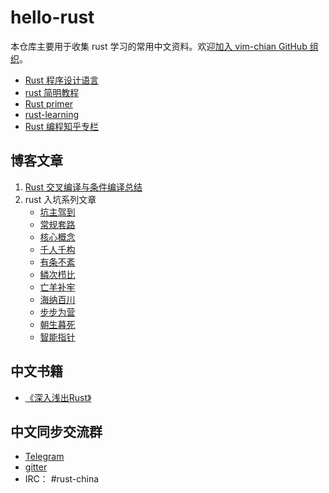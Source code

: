 # hello-rust

本仓库主要用于收集 rust 学习的常用中文资料。欢迎[加入 vim-chian GitHub 组织](http://probot-invite.herokuapp.com/join/eyJhbGciOiJIUzI1NiIsInR5cCI6IkpXVCJ9.eyJzdWIiOiJydXN0LWNoaW5hIiwiaXNzIjo3NDE0ODYxLCJyb2xlIjoibWVtYmVyIiwiaWF0IjoxNTg0NjI0MTU4fQ.3eRbwplsfcW8P0UByzPt8IhvWu_mijvrXpu4z0BNyd4)。

- [Rust 程序设计语言](https://kaisery.github.io/trpl-zh-cn/)
- [rust 简明教程](https://geektutu.com/post/quick-rust.html)
- [Rust primer](https://legacy.gitbook.com/book/rustcc/rustprimer)
- [rust-learning](https://github.com/ctjhoa/rust-learning)
- [Rust 编程知乎专栏](https://zhuanlan.zhihu.com/rust-lang)

## 博客文章

1. [Rust 交叉编译与条件编译总结](https://juejin.im/entry/5bf6623351882521c8113e0d)
2. rust 入坑系列文章
   - [坑主驾到](https://juejin.im/entry/5d8a37226fb9a04dda70824f)
   - [常规套路](https://juejin.im/entry/5d9ca2925188252e097569c5)
   - [核心概念](https://juejin.im/entry/5da495715188251c7b5921ad)
   - [千人千构](https://juejin.im/entry/5db6f21551882564586e7567)
   - [有条不紊](https://juejin.im/entry/5dc0536af265da4d1518ed41)
   - [鳞次栉比](https://juejin.im/entry/5de52aabf265da05f264c278)
   - [亡羊补牢](https://juejin.im/entry/5e0c32386fb9a0484650828d)
   - [海纳百川](https://juejin.im/entry/5e1f291bf265da3e4244e164)
   - [步步为营](https://juejin.im/entry/5e4ff30251882549453861e8)
   - [朝生暮死](https://juejin.im/entry/5e5e6a96e51d45270d531796)
   - [智能指针](https://juejin.im/entry/5e67a9aee51d4527086b4c3a)

## 中文书籍

- [《深入浅出Rust》](https://book.douban.com/subject/30312231/)

## 中文同步交流群

- [Telegram](https://t.me/joinchat/EazwP0ggie4PEkPGjbR5hw)
- [gitter](https://gitter.im/rust-china/community)
- IRC： #rust-china
